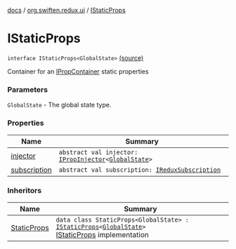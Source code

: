 [docs](../../index.md) / [org.swiften.redux.ui](../index.md) / [IStaticProps](./index.md)

# IStaticProps

`interface IStaticProps<GlobalState>` [(source)](https://github.com/protoman92/KotlinRedux/tree/master/common/common-ui/src/main/kotlin/org/swiften/redux/ui/Props.kt#L15)

Container for an [IPropContainer](../-i-prop-container/index.md) static properties

### Parameters

`GlobalState` - The global state type.

### Properties

| Name | Summary |
|---|---|
| [injector](injector.md) | `abstract val injector: `[`IPropInjector`](../-i-prop-injector/index.md)`<`[`GlobalState`](index.md#GlobalState)`>` |
| [subscription](subscription.md) | `abstract val subscription: `[`IReduxSubscription`](../../org.swiften.redux.core/-i-redux-subscription/index.md) |

### Inheritors

| Name | Summary |
|---|---|
| [StaticProps](../-static-props/index.md) | `data class StaticProps<GlobalState> : `[`IStaticProps`](./index.md)`<`[`GlobalState`](../-static-props/index.md#GlobalState)`>`<br>[IStaticProps](./index.md) implementation |
